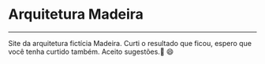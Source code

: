 # Arquitetura Madeira

<hr>

Site da arquitetura fictícia Madeira. Curti o resultado que ficou, espero que você tenha curtido também. Aceito sugestões.:rocket: :smile:

